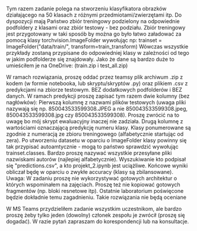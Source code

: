 Tym razem zadanie polega na stworzeniu klasyfikatora obrazków działającego na 50 klasach z różnymi przedmiotami/zwierzętami itp. Do dyspozycji mają Państwo zbiór treningowy podzielony na odpowiednie podfoldery z klasami oraz zbiór testowy - bez podziału. Zbiór treningowy jest przygotowany w taki sposób by można go było łatwo załadować za pomocą klasy torchvision.ImageFolder wywołując np:
trainset = ImageFolder("data/train/", transform=train_transform)
Wówczas wszystkie przykłady zostaną przypisane do odpowiedniej klasy w zależności od tego w jakim podfolderze się znajdowały.
Jako że dane są bardzo duże to umieściłem je na OneDrive:
(train.zip i test_all.zip)

W ramach rozwiązania, proszę oddać przez teamsy plik archiwum .zip z kodem (w formie notebooka, lub skryptu/skryptów .py) oraz plikiem .csv z predykcjami na zbiorze testowym. BEZ dodatkowych podfolderów i BEZ danych. W ramach predykcji proszę zapisać tym razem dwie kolumny (bez nagłówków):
Pierwszą kolumnę z nazwami plików testowych (uwaga pliki nazywają się np. 850043533599308.JPEG a nie 850043533599308.jpeg, 850043533599308.jpg czy 850043533599308). Proszę zwrócić na to uwagę bo mój skrypt ewaluacyjny inaczej nie zadziała.
Drugą kolumnę z wartościami oznaczającą predykcję numeru klasy. Klasy ponumerowane są zgodnie z numeracją ze zbioru treningowego (alfabetycznie startując od zera). Po utworzeniu datasetu w oparciu o ImageFolder klasy powinny się tak przypisać autoamtycznie - mogą to państwo sprawdzić wywołując trainset.classes.
Bardzo proszę nazywać wszystkie przesyłane pliki nazwiskami autorów (najlepiej alfabetycznie). Wyszukiwanie kto podpisał się "predictions.csv", a kto projekt_2.ipynb jest uciążliwe.
Końcowe wyniki obliczał będę w oparciu o zwykłe accuracy (klasy są zbilansowane).
Uwaga: W zadaniu proszę nie wykorzystywać gotowych architektur o których wspominałem na zajęciach. Proszę też nie kopiować gotowych fragmentów (np. bloki resnetowe itp). Ostatnie laboratorium poświęcone będzie dokładnie temu zagadnieniu. Takie rozwiązania nie będą oceniane

W MS Teams przydzieliłem zadanie wszystkim uczestnikom, ale bardzo proszę żeby tylko jeden (dowolny) członek zespołu je zwrócił (proszę się dogadać).
W razie pytań zapraszam do korespondencji lub na konsultacje.

